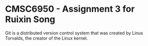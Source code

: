 # CMSC6950 - Assignment 3 for Ruixin Song

Git is a distributed version control system that was created by
Linus Torvalds, the creator of the Linux kernel. 